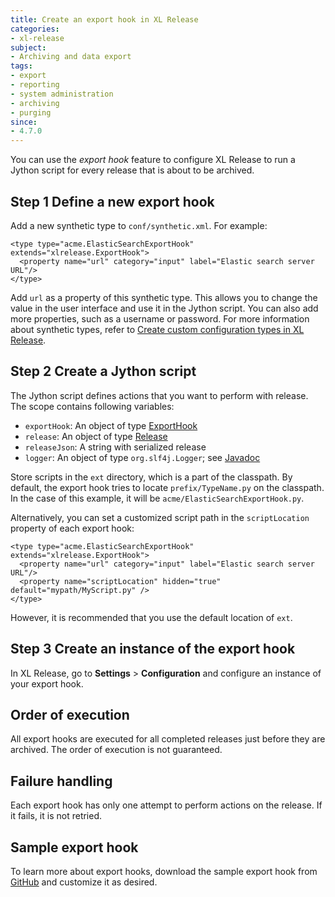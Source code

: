 ```yaml
---
title: Create an export hook in XL Release
categories:
- xl-release
subject:
- Archiving and data export
tags:
- export
- reporting
- system administration
- archiving
- purging
since:
- 4.7.0
---
```


You can use the *export hook* feature to configure XL Release to run a Jython script for every release that is about to be archived.

## Step 1 Define a new export hook

Add a new synthetic type to `conf/synthetic.xml`. For example:

    <type type="acme.ElasticSearchExportHook" extends="xlrelease.ExportHook">
      <property name="url" category="input" label="Elastic search server URL"/>
    </type>

Add `url` as a property of this synthetic type. This allows you to change the value in the user interface and use it in the Jython script. You can also add more properties, such as a username or password. For more information about synthetic types, refer to [Create custom configuration types in XL Release](/xl-release/how-to/create-custom-configuration-types-in-xl-release.html).

## Step 2 Create a Jython script

The Jython script defines actions that you want to perform with release. The scope contains following variables:

* `exportHook`: An object of type [ExportHook](/jython-docs/#!/xl-release/4.7.x/service/com.xebialabs.xlrelease.domain.ExportHook)
* `release`: An object of type [Release](/jython-docs/#!/xl-release/4.7.x/service/com.xebialabs.xlrelease.domain.Release)
* `releaseJson`: A string with serialized release
* `logger`: An object of type `org.slf4j.Logger`; see [Javadoc](http://www.slf4j.org/apidocs/org/slf4j/Logger.html)

Store scripts in the `ext` directory, which is a part of the classpath. By default, the export hook tries to locate `prefix/TypeName.py` on the classpath. In the case of this example, it will be `acme/ElasticSearchExportHook.py`.

Alternatively, you can set a customized script path in the `scriptLocation` property of each export hook:

    <type type="acme.ElasticSearchExportHook" extends="xlrelease.ExportHook">
      <property name="url" category="input" label="Elastic search server URL"/>
      <property name="scriptLocation" hidden="true" default="mypath/MyScript.py" />
    </type>

However, it is recommended that you use the default location of `ext`.

## Step 3 Create an instance of the export hook

In XL Release, go to **Settings** > **Configuration** and configure an instance of your export hook.

## Order of execution

All export hooks are executed for all completed releases just before they are archived. The order of execution is not guaranteed.

## Failure handling

Each export hook has only one attempt to perform actions on the release. If it fails, it is not retried.

## Sample export hook

To learn more about export hooks, download the sample export hook from [GitHub](https://github.com/xebialabs/xl-release-samples/tree/master/elastic-search-export-hook) and customize it as desired.

